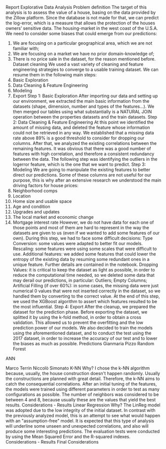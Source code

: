 Report
Explorative Data Analysis
Problem definition
The target of this analysis is to assess the value of a house, basing on the data provided by the Zillow platform.
Since the database is not made for that, we can predict the log-error, which is a measure that allows the protection of the houses owners’ sensitive data.
The housing-market in the west coast of the U.S.A.
We need to consider some biases that could emerge from our predictions:
1. We are focusing on a particular geographical area, which we are not familiar with;
2. We are focusing on a market we have no prior domain-knowledge of;
3. There is no price sale in the dataset, for the reason mentioned before.
Dataset cleaning
We used a vast variety of cleaning and feature engineering strategies to converge to a usable training dataset. We can resume them in the following main steps:
1. Basic Exploration
2. Data Cleaning & Feature Engineering
3. Modeling
4. Export
Step 1: Basic Exploration
After importing our data and setting up our environment, we extracted the main basic information from the datasets (shape, dimension, number and types of the features…).
We then merged our tables using what substantially is a NATURAL JOIN operation between the properties datasets and the train datasets.
Step 2: Data Cleaning & Feature Engineering
At this point we identified the amount of missing data, and deleted the feature whose information could not be retrieved in any way. We established that a missing data rate above 89% is a good threshold to consider for dropping our columns.
After that, we analyzed the existing correlations between the remaining features. It was obvious that there was a good number of features with high correlation, and therefore a consistent redundancy between the data.
The following step was identifying the outliers in the logerror feature, which is the one that we want to predict.
Step 3: Modeling
We are going to manipulate the existing features to better direct our predictions.
Some of these columns are not useful for our purpose, this is why after an extensive research we understood the main driving factors for house prices:
1. Neighborhood comps
2. Location
3. Home size and usable space
4. Age and condition
5. Upgrades and updates
6. The local market and economic change
8. Mortgage interest rate
However, we do not have data for each one of those points and most of them are hard to represent in the way the datasets are given to us (even if we wanted to add some features of our own).
During this step, we had to face some difficult decisions:
Type Conversion: some values were adapted to better fit our models.
Rescaling: some features were using some scales that were difficult to use.
Additional features: we added some features that could lower the entropy of the existing data by resuming some redundant ones in a unique feature. Further details are contained in the notebook.
Dropping Values: it is critical to keep the dataset as light as possible, in order to reduce the computational time needed, so we deleted some data that may derail our predictions, in particular:
Outliers;
Empty Columns;
 Artificial Filling (if over 60%): in some cases, the missing data were just numerical 0 values that were not inserted correctly in the dataset, so we handled them by converting to the correct value.
At the end of this step, we used the XGBoost algorithm to assert which features resulted to be the most influential.
Step 4: Export
After the cleanup, we prepared the dataset for the prediction phase. Before exporting the dataset, we splitted it by using the k-fold method, in order to obtain a cross validation. This allowed us to prevent the overfitting and the low prediction power of our models. 
We also decided to train the models using the aforementioned dataset, and to conduct the test using the 2017 dataset, in order to increase the accuracy of our test and to lower the biases as much as possible.
Predictions
Gianmaria Pizzo
Random Forest

ANN


Marco Terrin
Niccolò Simonato
K-NN
Why?
I chose the k-NN algorithm because, usually, the house construction doesn't happen randomly. Usually the constructions are planned with great detail.
Therefore, the k-NN aims to catch the consequential correlations.
After an initial tuning of the features, the models were trained using different parameters in order to test as many configurations as possible.
The number of neighbors was considered to be between 4 and 8, because usually these are the values that yield the best results.
Considerations - Results
Linear Regression
Why?
The LinReg model was adopted due to the low integrity of the initial dataset. 
In contrast with the previously analyzed model, this is an attempt to see what would happen with an "assumption-free" model. It is expected that this type of analysis will underline some unseen and unexpected correlations, and also will produce some interesting predictions.
The evaluation tests were conducted by using the Mean Squared Error and the R-squared indexes.
Considerations - Results
Final Considerations
